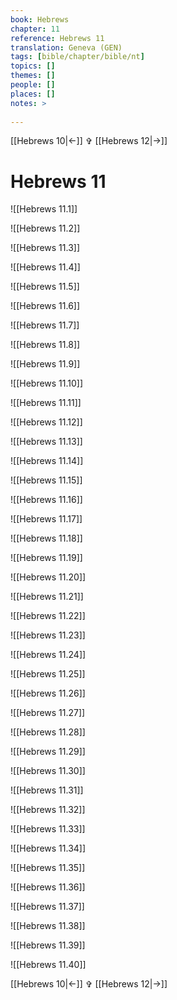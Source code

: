 ```yaml
---
book: Hebrews
chapter: 11
reference: Hebrews 11
translation: Geneva (GEN)
tags: [bible/chapter/bible/nt]
topics: []
themes: []
people: []
places: []
notes: >
  
---
```


[[Hebrews 10|<-]] ✞ [[Hebrews 12|->]]

# Hebrews 11

![[Hebrews 11.1]]

![[Hebrews 11.2]]

![[Hebrews 11.3]]

![[Hebrews 11.4]]

![[Hebrews 11.5]]

![[Hebrews 11.6]]

![[Hebrews 11.7]]

![[Hebrews 11.8]]

![[Hebrews 11.9]]

![[Hebrews 11.10]]

![[Hebrews 11.11]]

![[Hebrews 11.12]]

![[Hebrews 11.13]]

![[Hebrews 11.14]]

![[Hebrews 11.15]]

![[Hebrews 11.16]]

![[Hebrews 11.17]]

![[Hebrews 11.18]]

![[Hebrews 11.19]]

![[Hebrews 11.20]]

![[Hebrews 11.21]]

![[Hebrews 11.22]]

![[Hebrews 11.23]]

![[Hebrews 11.24]]

![[Hebrews 11.25]]

![[Hebrews 11.26]]

![[Hebrews 11.27]]

![[Hebrews 11.28]]

![[Hebrews 11.29]]

![[Hebrews 11.30]]

![[Hebrews 11.31]]

![[Hebrews 11.32]]

![[Hebrews 11.33]]

![[Hebrews 11.34]]

![[Hebrews 11.35]]

![[Hebrews 11.36]]

![[Hebrews 11.37]]

![[Hebrews 11.38]]

![[Hebrews 11.39]]

![[Hebrews 11.40]]

[[Hebrews 10|<-]] ✞ [[Hebrews 12|->]]
